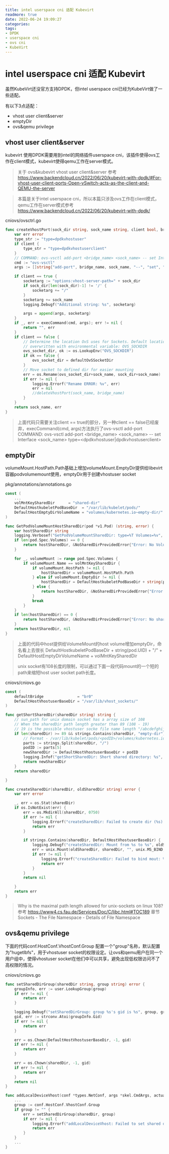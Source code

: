```yaml
---
title: intel userspace cni 适配 Kubevirt
readmore: true
date: 2022-06-24 19:09:27
categories:
tags:
- DPDK
- userspace cni
- ovs cni
- KubeVirt
---
```


# intel userspace cni 适配 Kubevirt

虽然KubeVirt还没官方支持DPDK，但intel userspace cni已经为KubeVirt做了一些适配。

有以下3点适配：
* vhost user client&server
* emptyDir
* ovs&qemu privilege

## vhost user client&server
kubevirt 使用DPDK需要用到intel的网络插件userspace cni，该插件使得ovs工作在client模式，kubevirt使得qemu工作在server模式。

> 关于 ovs&kubevirt vhost user client&server 参考 <a href="https://www.backendcloud.cn/2022/06/20/kubevirt-with-dpdk/#For-vhost-user-client-ports-Open-vSwitch-acts-as-the-client-and-QEMU-the-server" target="_blank">https://www.backendcloud.cn/2022/06/20/kubevirt-with-dpdk/#For-vhost-user-client-ports-Open-vSwitch-acts-as-the-client-and-QEMU-the-server</a>

> 本篇是关于intel userspace cni，所以本篇只涉及ovs工作在client模式，qemu工作在server模式参考 <a href="https://www.backendcloud.cn/2022/06/20/kubevirt-with-dpdk/" target="_blank">https://www.backendcloud.cn/2022/06/20/kubevirt-with-dpdk/</a>

cniovs/ovsctrl.go
```go
func createVhostPort(sock_dir string, sock_name string, client bool, bridge_name string) (string, error) {
	var err error
	type_str := "type=dpdkvhostuser"
	if client {
		type_str = "type=dpdkvhostuserclient"
	}
	// COMMAND: ovs-vsctl add-port <bridge_name> <sock_name> -- set Interface <sock_name> type=<dpdkvhostuser|dpdkvhostuserclient>
	cmd := "ovs-vsctl"
	args := []string{"add-port", bridge_name, sock_name, "--", "set", "Interface", sock_name, type_str}

	if client == true {
		socketarg := "options:vhost-server-path=" + sock_dir
		if sock_dir[len(sock_dir)-1] != '/' {
			socketarg += "/"
		}
		socketarg += sock_name
		logging.Debugf("Additional string: %s", socketarg)

		args = append(args, socketarg)
	}
	if _, err = execCommand(cmd, args); err != nil {
		return "", err
	}
	if client == false {
		// Determine the location OvS uses for Sockets. Default location can be
		// overwritten with environmental variable: OVS_SOCKDIR
		ovs_socket_dir, ok := os.LookupEnv("OVS_SOCKDIR")
		if ok == false {
			ovs_socket_dir = defaultOvSSocketDir
		}
		// Move socket to defined dir for easier mounting
		err = os.Rename(ovs_socket_dir+sock_name, sock_dir+sock_name)
		if err != nil {
			logging.Errorf("Rename ERROR: %v", err)
			err = nil
			//deleteVhostPort(sock_name, bridge_name)
		}
	}
	return sock_name, err
}
```

> 上面代码只需要关注client == true的部分，另一种client == false已经废弃，execCommand(cmd, args)方法执行了ovs-vsctl add-port COMMAND: ovs-vsctl add-port <bridge_name> <sock_name> -- set Interface <sock_name> type=<dpdkvhostuser|dpdkvhostuserclient>

## emptyDir
volumeMount.HostPath.Path基础上增加volumeMount.EmptyDir提供给libevirt容器podvolumemount使用，emptyDir用于创建vhostuser socket

pkg/annotations/annotations.go
```go
const (
    ...
	volMntKeySharedDir      = "shared-dir"
	DefaultHostkubeletPodBaseDir  = "/var/lib/kubelet/pods/"
	DefaultHostEmptyDirVolumeName = "volumes/kubernetes.io~empty-dir/"
)

func GetPodVolumeMountHostSharedDir(pod *v1.Pod) (string, error) {
	var hostSharedDir string
	logging.Verbosef("GetPodVolumeMountSharedDir: type=%T Volumes=%v", pod.Spec.Volumes, pod.Spec.Volumes)
	if len(pod.Spec.Volumes) == 0 {
		return hostSharedDir, &NoSharedDirProvidedError{"Error: No Volumes. Need \"shared-dir\" in podSpec \"Volumes\""}
	}

	for _, volumeMount := range pod.Spec.Volumes {
		if volumeMount.Name == volMntKeySharedDir {
			if volumeMount.HostPath != nil {
				hostSharedDir = volumeMount.HostPath.Path
			} else if volumeMount.EmptyDir != nil {
				hostSharedDir = DefaultHostkubeletPodBaseDir + string(pod.UID) + "/" + DefaultHostEmptyDirVolumeName + volMntKeySharedDir
			} else {
				return hostSharedDir, &NoSharedDirProvidedError{"Error: Volume is invalid"}
			}
			break
		}
	}
	if len(hostSharedDir) == 0 {
		return hostSharedDir, &NoSharedDirProvidedError{"Error: No shared-dir. Need \"shared-dir\" in podSpec \"Volumes\""}
	}
	return hostSharedDir, nil
}
```
> 上面的代码中host提供给VolumeMount的host volume增加emptyDir，命名看上去很长 DefaultHostkubeletPodBaseDir + string(pod.UID) + "/" + DefaultHostEmptyDirVolumeName + volMntKeySharedDir
>
> unix socket有108长度的限制，可以通过下面一段代码mount的一个短的path来缩短host user socket path长度。

cniovs/cniovs.go
```go
const (
	defaultBridge               = "br0"
	DefaultHostVhostuserBaseDir = "/var/lib/vhost_sockets/"
)

func getShortSharedDir(sharedDir string) string {
	// sun_path for unix domain socket has a array size of 108
	// When the sharedDir path length greater than 89 (108 - 19)
	// 19 is the possible vhostuser socke file name length "/abcdefghijkl-net99" (1 + 12 + 1 + 3 + 2)
	if len(sharedDir) >= 89 && strings.Contains(sharedDir, "empty-dir") {
		// Format - /var/lib/kubelet/pods/<podID>/volumes/kubernetes.io~empty-dir/shared-dir
		parts := strings.Split(sharedDir, "/")
		podID := parts[5]
		newSharedDir := DefaultHostVhostuserBaseDir + podID
		logging.Infof("getShortSharedDir: Short shared directory: %s", newSharedDir)
		return newSharedDir
	}
	return sharedDir

}

func createSharedDir(sharedDir, oldSharedDir string) error {
	var err error

	_, err = os.Stat(sharedDir)
	if os.IsNotExist(err) {
		err = os.MkdirAll(sharedDir, 0750)
		if err != nil {
			logging.Errorf("createSharedDir: Failed to create dir (%s): %v", sharedDir, err)
			return err
		}

		if strings.Contains(sharedDir, DefaultHostVhostuserBaseDir) {
			logging.Debugf("createSharedDir: Mount from %s to %s", oldSharedDir, sharedDir)
			err = unix.Mount(oldSharedDir, sharedDir, "", unix.MS_BIND, "")
			if err != nil {
				logging.Errorf("createSharedDir: Failed to bind mout: %s", err)
				return err
			}
		}
		return nil

	}
	return err
}
```


> Why is the maximal path length allowed for unix-sockets on linux 108?
> 参考 https://www4.cs.fau.de/Services/Doc/C/libc.html#TOC189
> 章节 Sockets - The File Namespace - Details of File Namespace

## ovs&qemu privilege
下面的代码conf.HostConf.VhostConf.Group 配置一个"group"名称，默认配置为"hugetlbfs"，用于vhostuser socket的权限设定。让ovs和qemu用户在同一个用户组中，使得vhostuser socket在他们中可以共享，避免出现低权限访问不了高权限的情况。

cniovs/cniovs.go
```go
func setSharedDirGroup(sharedDir string, group string) error {
	groupInfo, err := user.LookupGroup(group)
	if err != nil {
		return err
	}

	logging.Debugf("setSharedDirGroup: group %s's gid is %s", group, groupInfo.Gid)
	gid, err := strconv.Atoi(groupInfo.Gid)
	if err != nil {
		return err
	}

	err = os.Chown(DefaultHostVhostuserBaseDir, -1, gid)
	if err != nil {
		return err
	}

	err = os.Chown(sharedDir, -1, gid)
	if err != nil {
		return err
	}
	return nil
}

func addLocalDeviceVhost(conf *types.NetConf, args *skel.CmdArgs, actualSharedDir string, data *OvsSavedData) error {
	...
	group := conf.HostConf.VhostConf.Group
	if group != "" {
		err = setSharedDirGroup(sharedDir, group)
		if err != nil {
			logging.Errorf("addLocalDeviceVhost: Failed to set shared dir group: %v", err)
			return err
		}
	}
	...
}
```